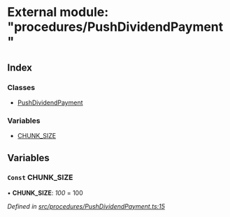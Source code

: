 # External module: "procedures/PushDividendPayment"

## Index

### Classes

- [PushDividendPayment](../classes/_procedures_pushdividendpayment_.pushdividendpayment.md)

### Variables

- [CHUNK_SIZE](_procedures_pushdividendpayment_.md#const-chunk_size)

## Variables

### `Const` CHUNK_SIZE

• **CHUNK_SIZE**: _100_ = 100

_Defined in [src/procedures/PushDividendPayment.ts:15](https://github.com/PolymathNetwork/polymath-sdk/blob/c47ae7a/src/procedures/PushDividendPayment.ts#L15)_
